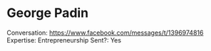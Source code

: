 # George Padin

Conversation: https://www.facebook.com/messages/t/1396974816
Expertise: Entrepreneurship
Sent?: Yes